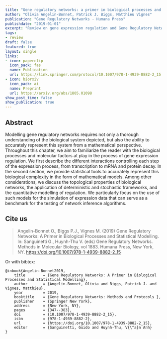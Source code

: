 ```yaml
---
title: "Gene regulatory networks: a primer in biological processes and statistical modelling."
author: "Olivia Angelin-Bonnet, Patrick J. Biggs, Matthieu Vignes"
publication: "Gene Regulatory Networks - Humana Press"
publishdate: "2019-01-01"
excerpt: "Review on gene expression regulation and Gene Regulatory Networks modelling"
tags:
- review
draft: false
featured: true
layout: single
links:
- icon: paperclip
  icon_pack: fas
  name: Publication
  url: https://link.springer.com/protocol/10.1007/978-1-4939-8882-2_15
- icon: biorxiv
  icon_pack: ai
  name: Preprint
  url: https://arxiv.org/abs/1805.01098
show_post_time: false
show_publication: true
---
```


## Abstract

Modelling gene regulatory networks requires not only a thorough understanding of the biological system depicted, but also the ability to accurately represent this system from a mathematical perspective. Throughout this chapter, we aim to familiarize the reader with the biological processes and molecular factors at play in the process of gene expression regulation. We first describe the different interactions controlling each step of the expression process, from transcription to mRNA and protein decay. In the second section, we provide statistical tools to accurately represent this biological complexity in the form of mathematical models. Among other considerations, we discuss the topological properties of biological networks, the application of deterministic and stochastic frameworks, and the quantitative modelling of regulation. We particularly focus on the use of such models for the simulation of expression data that can serve as a benchmark for the testing of network inference algorithms.


## Cite us

> Angelin-Bonnet O., Biggs P.J., Vignes M. (2019) Gene Regulatory Networks: A Primer in Biological Processes and Statistical Modelling. In: Sanguinetti G., Huynh-Thu V. (eds) Gene Regulatory Networks. Methods in Molecular Biology, vol 1883. Humana Press, New York, NY. https://doi.org/10.1007/978-1-4939-8882-2_15

Or with bibtex:

```
@inbook{Angelin-Bonnet2019,
	title        = {Gene Regulatory Networks: A Primer in Biological Processes and Statistical Modelling},
	author       = {Angelin-Bonnet, Olivia and Biggs, Patrick J. and Vignes, Matthieu},
	year         = 2019,
	booktitle    = {Gene Regulatory Networks: Methods and Protocols },
	publisher    = {Springer New York},
	address      = {New York, NY},
	pages        = {347--383},
	doi          = {10.1007/978-1-4939-8882-2_15},
	isbn         = {978-1-4939-8882-2},
	url          = {https://doi.org/10.1007/978-1-4939-8882-2_15},
	editor       = {Sanguinetti, Guido and Huynh-Thu, V{\^a}n Anh}
}
```
